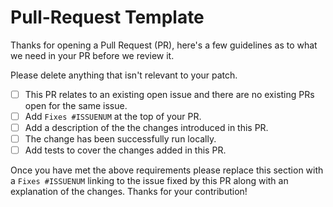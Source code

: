 # Pull-Request Template

Thanks for opening a Pull Request (PR), here's a few guidelines as to what we need in your PR before we review it.

Please delete anything that isn't relevant to your patch.

* [ ] This PR relates to an existing open issue and there are no existing
      PRs open for the same issue.
* [ ] Add `Fixes #ISSUENUM` at the top of your PR.
* [ ] Add a description of the the changes introduced in this PR.
* [ ] The change has been successfully run locally.
* [ ] Add tests to cover the changes added in this PR.

Once you have met the above requirements please replace this section with
a `Fixes #ISSUENUM` linking to the issue fixed by this PR along with an
explanation of the changes. Thanks for your contribution!
